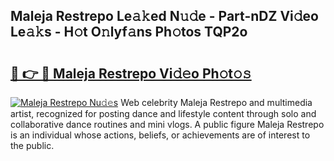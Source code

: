 ## Maleja Restrepo Le𝚊𝚔ed N𝚞𝚍e - Part-nDZ Vi𝚍eo Le𝚊𝚔s - H𝚘t O𝚗lyf𝚊ns Ph𝚘tos TQP2o

# <h2><a href="http://hf5tngo.feru.top/?c=Maleja+Restrepo">🔗 👉 🔴 Maleja Restrepo Vi𝚍𝚎o Ph𝚘t𝚘𝚜</a></h2>

[![Maleja Restrepo Nu𝚍𝚎s](https://i.imgur.com/0TWrTi3.gif)](http://hf5tngo.feru.top/?c=Maleja+Restrepo)
Web celebrity Maleja Restrepo and multimedia artist, recognized for posting dance and lifestyle content through solo and collaborative dance routines and mini vlogs. A public figure Maleja Restrepo is an individual whose actions, beliefs, or achievements are of interest to the public. 
